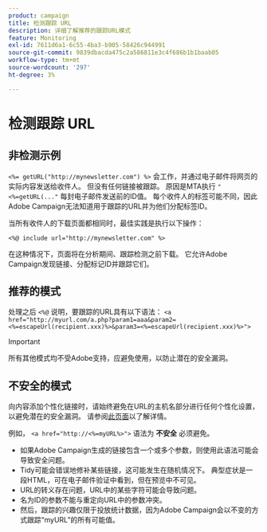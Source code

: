 ```yaml
---
product: campaign
title: 检测跟踪 URL
description: 详细了解推荐的跟踪URL模式
feature: Monitoring
exl-id: 7611d6a1-6c55-4ba3-b905-58426c944991
source-git-commit: 9839dbacda475c2a586811e3c4f686b1b1baab05
workflow-type: tm+mt
source-wordcount: '297'
ht-degree: 3%

---
```


# 检测跟踪 URL

## 非检测示例

`<%= getURL("http://mynewsletter.com") %>` 会工作，并通过电子邮件将网页的实际内容发送给收件人。 但没有任何链接被跟踪。 原因是MTA执行 `"<%=getURL(..."` 每封电子邮件发送前的ID值。 每个收件人的标签可能不同，因此Adobe Campaign无法知道用于跟踪的URL并为他们分配标签ID。

当所有收件人的下载页面都相同时，最佳实践是执行以下操作：

`<%@ include url="http://mynewsletter.com" %>`

在这种情况下，页面将在分析期间、跟踪检测之前下载。 它允许Adobe Campaign发现链接、分配标记ID并跟踪它们。

## 推荐的模式

处理之后 `<%@` 说明，要跟踪的URL具有以下语法： `<a href="http://myurl.com/a.php?param1=aaa&param2=<%=escapeUrl(recipient.xxx)%>&param3=<%=escapeUrl(recipient.xxx)%>">`

>[!IMPORTANT]
>
>所有其他模式均不受Adobe支持，应避免使用，以防止潜在的安全漏洞。

## 不安全的模式

向内容添加个性化链接时，请始终避免在URL的主机名部分进行任何个性化设置，以避免潜在的安全漏洞。 请参阅[此页面](../../installation/using/privacy.md#url-personalization)以了解详情。

例如， `<a href="http://<%=myURL%>">` 语法为 **不安全** 必须避免。

* 如果Adobe Campaign生成的链接包含一个或多个参数，则使用此语法可能会导致安全问题。
* Tidy可能会错误地修补某些链接，这可能发生在随机情况下。 典型症状是一段HTML，可在电子邮件验证中看到，但在预览中不可见。
* URL的转义存在问题，URL中的某些字符可能会导致问题。
* 名为ID的参数不能与重定向URL中的参数冲突。
* 然后，跟踪的兴趣仅限于投放统计数据，因为Adobe Campaign会以不变的方式跟踪“myURL”的所有可能值。
